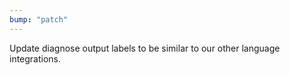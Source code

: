 ```yaml
---
bump: "patch"
---
```


Update diagnose output labels to be similar to our other language integrations.
